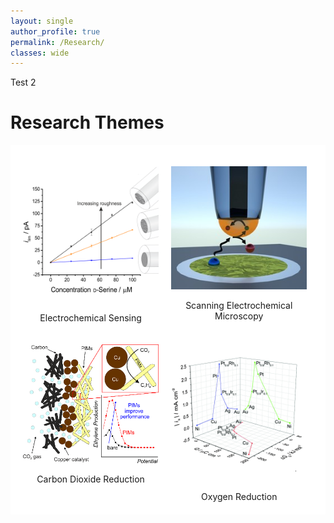 ```yaml
---
layout: single
author_profile: true
permalink: /Research/
classes: wide
---
```


<p>
Test 2
</p>

Research Themes
====================

<style>

.grid-container {
  display: grid;
  grid-template-columns: 49% 49%;
  background-color: #ffffff;
  padding: 10px;
}
.grid-item {
  background-color: #ffffff;
  border: 0px solid #ffffff;
  padding: 10px;
  text-align: center;
}

</style>

<p align="justify">
<div class="grid-container">
  <div class="grid-item">
	<div class="container">
	  <p><a href="/Research/Electrochemical_Sensing"><img src="/images/publications/2018JES_SQ.png" alt="Electrochemical Sensing" style="width:400px;"></a></p>
	  <div class="centered">Electrochemical Sensing</div>
	</div>
  </div>
  <div class="grid-item">
	<div class="container">
	  <p><a href="/Research/Scanning_Electrochemical_Microscopy"><img src="/images/publications/2017CHEMECHEM.jpg" alt="Scanning Electrochemical Microscopy" style="width:400px;"></a></p>
	  <div class="centered">Scanning Electrochemical Microscopy</div>
	</div>
  </div>
  <!--<div class="grid-item">
	<div class="container">
	  <p><a href="/Research/Corrosion"><img src="/images/publications/2017JES_CORR_SQ.png" alt="Corrosion" height="400" width="400"></a></p>
	  <div class="centered">Corrosion</div>
	</div>
  </div>-->
  <div class="grid-item">
	<div class="container">
	  <p><a href="/Research/Carbon_Dioxide_Reduction"><img src="/images_posts/2020-01-29/Graphical-Abstract.png" alt="Carbon Dioxide Reduction"></a></p>
	  <div class="centered">Carbon Dioxide Reduction</div>
	</div>
  </div>
  <div class="grid-item">
	<div class="container">
	  <p><a href="/Research/Oxygen_Reduction"><img src="/images/publications/2016PHYSCHEMCHEMPHYS_SQ.png" alt="Oxygen Reduction" ></a></p>
	  <div class="centered">Oxygen Reduction</div>
	</div>
  </div>
  <!--<div class="grid-item">
	<div class="container">
	  <p><a href="/Research/Kinetics_and_Digital_Simulation"><img src="/images/publications/2017CHEMECHEM_ECL_SQ.png"></a></p>
	  <div class="centered">Kinetics and Digital Simulation</div>
	</div>
  </div>  -->
</div>
</p>